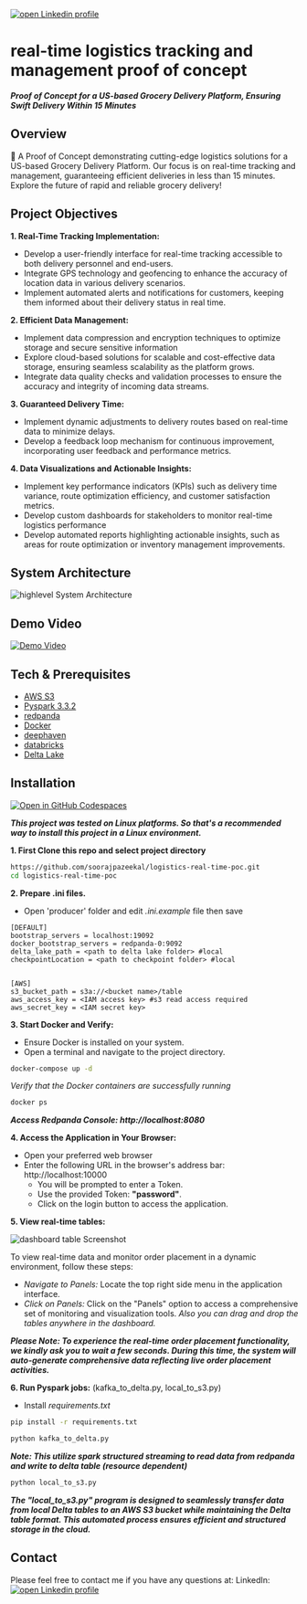 
[![open Linkedin profile](https://img.shields.io/badge/LinkedIn-0077B5?style=for-the-badge&logo=linkedin&logoColor=white)](https://linkedin.com/in/soorajpazeekal)


# real-time logistics tracking and management proof of concept

***Proof of Concept for a US-based Grocery Delivery Platform, Ensuring Swift Delivery Within 15 Minutes***

## Overview

🚀 A Proof of Concept demonstrating cutting-edge logistics solutions for a US-based Grocery Delivery Platform. Our focus is on real-time tracking and management, guaranteeing efficient deliveries in less than 15 minutes. Explore the future of rapid and reliable grocery delivery!
## Project Objectives

**1. Real-Time Tracking Implementation:** 
- Develop a user-friendly interface for real-time tracking accessible to both delivery personnel and end-users.
- Integrate GPS technology and geofencing to enhance the accuracy of location data in various delivery scenarios.
- Implement automated alerts and notifications for customers, keeping them informed about their delivery status in real time.

**2. Efficient Data Management:**
- Implement data compression and encryption techniques to optimize storage and secure sensitive information
- Explore cloud-based solutions for scalable and cost-effective data storage, ensuring seamless scalability as the platform grows.
- Integrate data quality checks and validation processes to ensure the accuracy and integrity of incoming data streams.

**3. Guaranteed Delivery Time:**

- Implement dynamic adjustments to delivery routes based on real-time data to minimize delays.
- Develop a feedback loop mechanism for continuous improvement, incorporating user feedback and performance metrics.

**4. Data Visualizations and Actionable Insights:**

- Implement key performance indicators (KPIs) such as delivery time variance, route optimization efficiency, and customer satisfaction metrics.
- Develop custom dashboards for stakeholders to monitor real-time logistics performance
- Develop automated reports highlighting actionable insights, such as areas for route optimization or inventory management improvements.
## System Architecture

![highlevel System Architecture](https://github.com/soorajpazeekal/logistics-real-time-poc/assets/41431605/af9b188a-337f-4884-bd3a-5d3430090421)

## Demo Video

[![Demo Video](https://img.youtube.com/vi/3yVsfVwpqQI/0.jpg)](https://www.youtube.com/watch?v=3yVsfVwpqQI)

## Tech & Prerequisites

- [AWS S3](https://aws.amazon.com/s3/)
- [Pyspark 3.3.2](https://spark.apache.org/docs/3.3.2/api/python/index.html)
- [redpanda](https://go.redpanda.com/redpanda-6x-lower-cloud-spend?utm_content=tcolayer)
- [Docker](https://docs.docker.com/compose/)
- [deephaven](https://deephaven.io/core/docs/)
- [databricks](https://www.databricks.com/blog/what-is-a-data-intelligence-platform)
- [Delta Lake](https://docs.delta.io/latest/delta-intro.html)
## Installation

[![Open in GitHub Codespaces](https://github.com/codespaces/badge.svg)](https://codespaces.new/soorajpazeekal/logistics-real-time-poc)

***This project was tested on Linux platforms. So that's a recommended way to install this project in a Linux environment.***

**1. First Clone this repo and select project directory**
```bash
https://github.com/soorajpazeekal/logistics-real-time-poc.git
cd logistics-real-time-poc
```
**2. Prepare .ini files.**

- Open 'producer' folder and edit *.ini.example* file then save

```env
[DEFAULT]
bootstrap_servers = localhost:19092
docker_bootstrap_servers = redpanda-0:9092
delta_lake_path = <path to delta lake folder> #local
checkpointLocation = <path to checkpoint folder> #local


[AWS]
s3_bucket_path = s3a://<bucket name>/table
aws_access_key = <IAM access key> #s3 read access required
aws_secret_key = <IAM secret key>
```

**3. Start Docker and Verify:**
- Ensure Docker is installed on your system.
- Open a terminal and navigate to the project directory.

```bash
docker-compose up -d
```
*Verify that the Docker containers are successfully running*
```bash
docker ps
```

***Access Redpanda Console: http://localhost:8080***

**4. Access the Application in Your Browser:**

- Open your preferred web browser
- Enter the following URL in the browser's address bar: http://localhost:10000
    - You will be prompted to enter a Token.
    - Use the provided Token: **"password"**.
    - Click on the login button to access the application.

**5. View real-time tables:**

![dashboard table Screenshot](https://github.com/soorajpazeekal/logistics-real-time-poc/assets/41431605/dcf2903c-6338-46ee-9c5f-d3bb151b87c0)

To view real-time data and monitor order placement in a dynamic environment, follow these steps:

- *Navigate to Panels:* Locate the top right side menu in the application interface.
- *Click on Panels:* Click on the "Panels" option to access a comprehensive set of monitoring and visualization tools. *Also you can drag and drop the tables anywhere in the dashboard.*

***Please Note: To experience the real-time order placement functionality, we kindly ask you to wait a few seconds. During this time, the system will auto-generate comprehensive data reflecting live order placement activities.***

**6. Run Pyspark jobs:**
(kafka_to_delta.py, local_to_s3.py)

- Install *requirements.txt*
```bash
pip install -r requirements.txt
```
```bash
python kafka_to_delta.py
```
***Note: This utilize spark structured streaming to read data from redpanda and write to delta table (resource dependent)***
```bash
python local_to_s3.py
```
***The "local_to_s3.py" program is designed to seamlessly transfer data from local Delta tables to an AWS S3 bucket while maintaining the Delta table format. This automated process ensures efficient and structured storage in the cloud.***

## Contact


Please feel free to contact me if you have any questions at: LinkedIn: [![open Linkedin profile](https://img.shields.io/badge/LinkedIn-0077B5?style=for-the-badge&logo=linkedin&logoColor=white)](https://linkedin.com/in/soorajpazeekal)